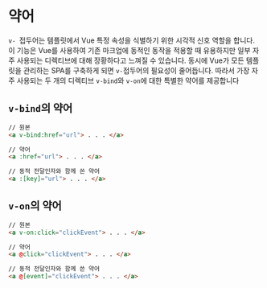 # 약어

`v- `접두어는 템플릿에서 Vue 특정 속성을 식별하기 위한 시각적 신호 역할을 합니다. 이 기능은 Vue를 사용하여 기존 마크업에 동적인 동작을 적용할 때 유용하지만 일부 자주 사용되는 디렉티브에 대해 장황하다고 느껴질 수 있습니다. 동시에 Vue가 모든 템플릿을 관리하는 SPA를 구축하게 되면 `v-`접두어의 필요성이 줄어듭니다. 따라서 가장 자주 사용되는 두 개의 디렉티브 `v-bind`와 `v-on`에 대한 특별한 약어를 제공합니다



## `v-bind`의 약어

```html
// 원본
<a v-bind:href="url"> . . . </a>

// 약어
<a :href="url"> . . . </a>

// 동적 전달인자와 함께 쓴 약어
<a :[key]="url"> . . . </a>
```



## `v-on`의 약어

```html
// 원본
<a v-on:click="clickEvent"> . . . </a>

// 약어
<a @click="clickEvent"> . . . </a>

// 동적 전달인자와 함께 쓴 약어
<a @[event]="clickEvent"> . . . </a>
```